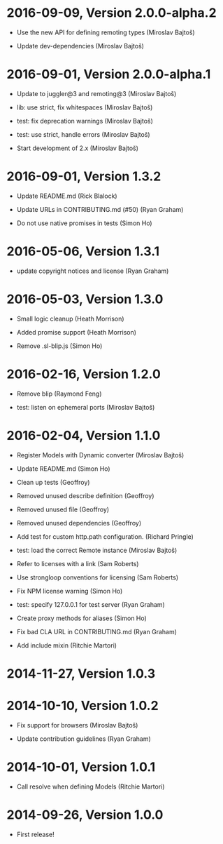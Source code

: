2016-09-09, Version 2.0.0-alpha.2
=================================

 * Use the new API for defining remoting types (Miroslav Bajtoš)

 * Update dev-dependencies (Miroslav Bajtoš)


2016-09-01, Version 2.0.0-alpha.1
=================================

 * Update to juggler@3 and remoting@3 (Miroslav Bajtoš)

 * lib: use strict, fix whitespaces (Miroslav Bajtoš)

 * test: fix deprecation warnings (Miroslav Bajtoš)

 * test: use strict, handle errors (Miroslav Bajtoš)

 * Start development of 2.x (Miroslav Bajtoš)


2016-09-01, Version 1.3.2
=========================

 * Update README.md (Rick Blalock)

 * Update URLs in CONTRIBUTING.md (#50) (Ryan Graham)

 * Do not use native promises in tests (Simon Ho)


2016-05-06, Version 1.3.1
=========================

 * update copyright notices and license (Ryan Graham)


2016-05-03, Version 1.3.0
=========================

 * Small logic cleanup (Heath Morrison)

 * Added promise support (Heath Morrison)

 * Remove .sl-blip.js (Simon Ho)


2016-02-16, Version 1.2.0
=========================

 * Remove blip (Raymond Feng)

 * test: listen on ephemeral ports (Miroslav Bajtoš)


2016-02-04, Version 1.1.0
=========================

 * Register Models with Dynamic converter (Miroslav Bajtoš)

 * Update README.md (Simon Ho)

 * Clean up tests (Geoffroy)

 * Removed unused describe definition (Geoffroy)

 * Removed unused file (Geoffroy)

 * Removed unused dependencies (Geoffroy)

 * Add test for custom http.path configuration. (Richard Pringle)

 * test: load the correct Remote instance (Miroslav Bajtoš)

 * Refer to licenses with a link (Sam Roberts)

 * Use strongloop conventions for licensing (Sam Roberts)

 * Fix NPM license warning (Simon Ho)

 * test: specify 127.0.0.1 for test server (Ryan Graham)

 * Create proxy methods for aliases (Simon Ho)

 * Fix bad CLA URL in CONTRIBUTING.md (Ryan Graham)

 * Add include mixin (Ritchie Martori)


2014-11-27, Version 1.0.3
=========================



2014-10-10, Version 1.0.2
=========================

 * Fix support for browsers (Miroslav Bajtoš)

 * Update contribution guidelines (Ryan Graham)


2014-10-01, Version 1.0.1
=========================

 * Call resolve when defining Models (Ritchie Martori)


2014-09-26, Version 1.0.0
=========================

 * First release!
